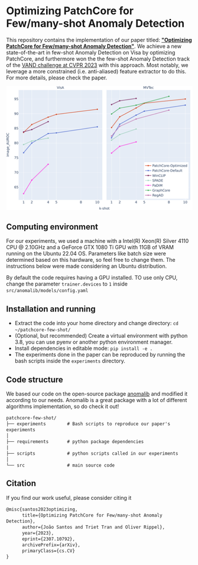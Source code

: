 # Optimizing PatchCore for Few/many-shot Anomaly Detection

This repository contains the implementation of our paper titled: **["Optimizing PatchCore for Few/many-shot Anomaly Detection"](https://arxiv.org/abs/2307.10792)**.
We achieve a new state-of-the-art in few-shot Anomaly Detection on Visa by optimizing PatchCore, and furthermore won the the few-shot Anomaly Detection track of the [VAND challenge at CVPR 2023](https://sites.google.com/view/vand-cvpr23/challenge) with this approach.
Most notably, we leverage a more constrained (i.e. anti-aliased) feature extractor to do this.
For more details, please check the paper.

<p align="center">
    <img src="./figures/sota-comparison.png" alt="drawing" width="600"/>
</p>

## Computing environment
For our experiments, we used a machine with a Intel(R) Xeon(R) Silver 4110 CPU @ 2.10GHz and a GeForce GTX 1080 Ti GPU with 11GB of VRAM running on the Ubuntu 22.04 OS.
Parameters like batch size were determined based on this hardware, so feel free to change them.
The instructions below were made considering an Ubuntu distribution.

By default the code requires having a GPU installed. TO use only CPU, change the parameter `trainer.devices` to `1` inside `src/anomalib/models/config.yaml`

## Installation and running
* Extract the code into your home directory and change directory: `cd ~/patchcore-few-shot/`
* (Optional, but recommended) Create a virtual environment with python 3.8, you can use pyenv or another python environment manager. 
* Install dependencies in editable mode: `pip install -e .`
* The experiments done in the paper can be reproduced by running the bash scripts inside the `experiments` directory.

## Code structure
We based our code on the open-source package [anomalib](https://github.com/openvinotoolkit/anomalib) and modified it according to our needs.
Anomalib is a great package with a lot of different algorithms implementation, so do check it out!

```
patchcore-few-shot/
├── experiments        # Bash scripts to reproduce our paper's experiments
│
├── requirements       # python package dependencies
|
├── scripts            # python scripts called in our experiments
│
└── src                # main source code
```

## Citation

If you find our work useful, please consider citing it

```
@misc{santos2023optimizing,
      title={Optimizing PatchCore for Few/many-shot Anomaly Detection}, 
      author={João Santos and Triet Tran and Oliver Rippel},
      year={2023},
      eprint={2307.10792},
      archivePrefix={arXiv},
      primaryClass={cs.CV}
}
```